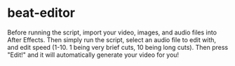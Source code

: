 # beat-editor

Before running the script, import your video, images, and audio files into After Effects. Then simply run the script, select an audio file to edit with, and edit speed (1-10. 1 being very brief cuts, 10 being long cuts). Then press "Edit!" and it will automatically generate your video for you!
